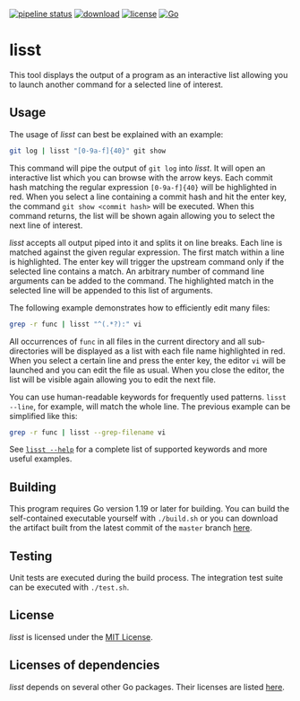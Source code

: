 [![pipeline status](https://gitlab.mpcdf.mpg.de/tmelson/lisst/badges/master/pipeline.svg)](https://gitlab.mpcdf.mpg.de/tmelson/lisst/-/pipelines)
[![download](https://img.shields.io/badge/download-executable-success)](https://gitlab.mpcdf.mpg.de/tmelson/lisst/-/jobs/artifacts/master/raw/lisst?job=build)
[![license](https://img.shields.io/badge/license-MIT-informational)](LICENSE)
[![Go](https://img.shields.io/badge/Go-1.19-informational)](https://go.dev/dl/)

# lisst

This tool displays the output of a program as an interactive list allowing you to launch another command for a selected line of interest.

## Usage

The usage of *lisst* can best be explained with an example:

```bash
git log | lisst "[0-9a-f]{40}" git show
```

This command will pipe the output of `git log` into *lisst*. It will open an interactive list which you can browse with the arrow keys.
Each commit hash matching the regular expression `[0-9a-f]{40}` will be highlighted in red. When you select a line containing a commit hash
and hit the enter key, the command `git show <commit hash>` will be executed. When this command returns, the list will be shown again allowing you
to select the next line of interest.

*lisst* accepts all output piped into it and splits it on line breaks. Each line is matched against the given regular expression.
The first match within a line is highlighted. The enter key will trigger the upstream command only if the selected line contains a match.
An arbitrary number of command line arguments can be added to the command. The highlighted match in the selected line will be appended
to this list of arguments.

The following example demonstrates how to efficiently edit many files:

```bash
grep -r func | lisst "^(.*?):" vi
```

All occurrences of `func` in all files in the current directory and all sub-directories will be displayed as a list with each file name highlighted in red.
When you select a certain line and press the enter key, the editor `vi` will be launched and you can edit the file as usual. When you close the editor,
the list will be visible again allowing you to edit the next file.

You can use human-readable keywords for frequently used patterns. `lisst --line`, for example, will match the whole line. The previous example can be simplified like this:

```bash
grep -r func | lisst --grep-filename vi
```

See [`lisst --help`](https://gitlab.mpcdf.mpg.de/tmelson/lisst/-/jobs/artifacts/master/raw/lisst-help.txt?job=build)
for a complete list of supported keywords and more useful examples.

## Building

This program requires Go version 1.19 or later for building. You can build the self-contained executable yourself with `./build.sh`
or you can download the artifact built from the latest commit of the `master` branch [here](https://gitlab.mpcdf.mpg.de/tmelson/lisst/-/jobs/artifacts/master/raw/lisst?job=build).

## Testing

Unit tests are executed during the build process. The integration test suite can be executed with `./test.sh`.

## License

*lisst* is licensed under the [MIT License](LICENSE).

## Licenses of dependencies

*lisst* depends on several other Go packages. Their licenses are listed [here](LICENSES_DEPENDENCIES.md).
